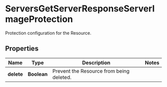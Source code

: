 

# ServersGetServerResponseServerImageProtection

Protection configuration for the Resource.

## Properties

| Name | Type | Description | Notes |
|------------ | ------------- | ------------- | -------------|
|**delete** | **Boolean** | Prevent the Resource from being deleted. |  |



